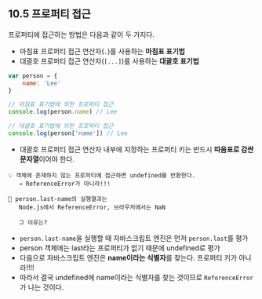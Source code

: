## 10.5 프로퍼티 접근

프로퍼티에 접근하는 방법은 다음과 같이 두 가지다.

- 마침표 프로퍼티 접근 연산자(`.`)를 사용하는 **마침표 표기법**
- 대괄호 프로퍼티 접근 연산자(`[...]`)를 사용하는 **대괄호 표기법**

```js
var person = {
    name: 'Lee'
}

// 마침표 표기법에 의한 프로퍼티 접근
console.log(person.name) // Lee

// 대괄호 표기법에 의한 프로퍼티 접근
console.log(person['name']) // Lee
```
- 대괄호 프로퍼티 접근 연산자 내부에 지정하는 프로퍼티 키는 반드시 **따옴표로 감싼 문자열**이어야 한다.

```
💡 객체에 존재하지 않는 프로퍼티에 접근하면 undefined를 반환한다.
   → ReferenceError가 아니라!!!
```

```
🤔 person.last-name의 실행결과는
   Node.js에서 ReferenceError, 브라우저에서는 NaN

   그 이유는?
```

- `person.last-name`을 실행할 때 자바스크립트 엔진은 먼저 `person.last`를 평가
- person 객체에는 last라는 프로퍼티가 없기 때문에 undefined로 평가
- 다음으로 자바스크립트 엔진은 **name이라는 식별자**를 찾는다. 프로퍼티 키가 아니라!!!!
- 따라서 결국 undefined에 name이라는 식별자를 찾는 것이므로 `ReferenceError`가 나는 것이다.